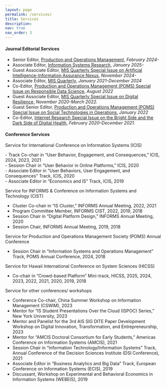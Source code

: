 ```yaml
---
layout: page
permalink: /services/
title: Services
description: 
nav: true
nav_order: 3
---
```


#### Journal Editorial Services
- Senior Editor, [Production and Operations Management,](https://www.poms.org/pomjournal/departments/dpit) *February 2024-*
- Associate Editor, [Information Systems Research,](https://pubsonline.informs.org/page/isre/editorial-board) *January 2025-*
- Guest Associate Editor, [MIS Quarterly Special Issue on Artificial Intelligence-Information Assurance
Nexus,](https://misq.umn.edu/call-for-papers-ai-ia) *November 2024-*
- Associate Editor, [MIS Quarterly,](https://misq.org/board/) *January 2021-December 2024*
- Co-Editor, [Production and Operations Management (POMS) Special Issue on Responsible Data Science,](http://poms.org/cfp_POM_SI_ResDataScience.pdf) *August 2022*
- Guest Associate Editor, [MIS Quarterly Special Issue on Digital Resilience,](https://misq.org/skin/frontend/default/misq/pdf/CurrentCalls/DigitalResilience.pdf) *November 2020-March 2022.*
- Guest Senior Editor, [Production and Operations Management (POMS) Special Issue on Social Technologies in Operations,](https://www.poms.org/POM%20Social%20Technology%20special%20issue.pdf) *January 2022*
- Co-Editor, [Internet Research Special Issue on the Bright Side and the Dark Side of Digital Health,](https://www.emeraldgrouppublishing.com/journal/intr/bright-side-and-dark-side-digital-health) *February 2020–December 2021.*

#### Conference Services
Service for International Conference on Information Systems (ICIS)
<ul style="list-style-type: none; padding: 0;">
  <li>- Track Co-chair in “User Behavior, Engagement, and Consequences,” ICIS, 2024, 2023, 2021</li>
  <li>- Session Chair in “User Behavior in Online Platforms,” ICIS, 2020</li>
  <li>- Associate Editor in “User Behaviors, User Engagement, and Consequences” Track, ICIS, 2020</li>
  <li>- Associate Editor in “Economics and IS” Track, ICIS, 2019</li>
</ul>

Service for INFORMS & Conference on Information Systems and Technology (CIST)
<ul>
  <li>Cluster Co-chair in “IS Cluster,” INFORMS Annual Meeting, 2022, 2021</li>
  <li>Program Committee Member, INFORMS CIST, 2022, 2019, 2018</li>
  <li>Session Chair in “Digital Platform Design,” INFORMS Annual Meeting, 2020</li>
  <li>Session Chair, INFORMS Annual Meeting, 2019, 2018</li>
</ul>

Service for Production and Operations Management Society (POMS) Annual Conference
<ul>
  <li>Session Chair in “Information Systems and Operations Management” Track, POMS Annual Conference, 2024, 2018</li>
</ul>

Service for Hawaii International Conference on System Sciences (HICSS)

<ul>
  <li>Co-chair in “Crowd-based Platform” Mini-track, HICSS, 2025, 2024, 2023, 2022, 2021, 2020, 2019, 2018</li>
</ul>

Service for other conferences/ workshops
<ul>
  <li>Conference Co-chair, China Summer Workshop on Information Management (CSWIM), 2023</li>
  <li>Mentor for “IS Student Presentations Over the Cloud (ISPOC) Series,” New York University, 2023</li>
  <li>Mentor and Panelist for the 3rd AIS SIG DITE Paper Development Workshop on Digital Innovation, Transformation, and Entrepreneurship, 2023</li>
  <li>Mentor for “AMCIS Doctoral Consortium for Early Students,” Americas Conference on Information Systems (AMCIS), 2021</li>
  <li>Session Chair in “Information Technology/Information Systems” Track, Annual Conference of the Decision Sciences Institute (DSI Conference), 2021</li>
  <li>Associate Editor in “Business Analytics and Big Data” Track, European Conference on Information Systems (ECIS), 2019</li>
  <li>Discussant, Workshop on Experimental and Behavioral Economics in Information Systems (WEBEIS), 2019</li>
</ul>